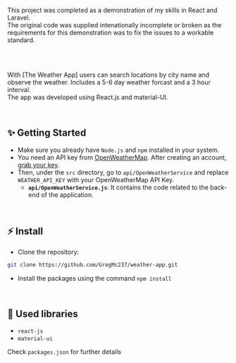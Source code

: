 This project was completed as a demonstration of my skills in React and Laravel.  
The original code was supplied intenationally incomplete or broken as the requirements for this demonstration was to fix the issues to a workable standard.

<br/>
<br/>

With [The Weather App] users can search locations by city name and observe the weather. Includes a 5-6 day weather forcast and a 3 hour interval.
<br />
The app was developed using React.js and material-UI.

<br/>


## ✨ Getting Started

- Make sure you already have `Node.js` and `npm` installed in your system.
- You need an API key from [OpenWeatherMap](https://openweathermap.org/). After creating an account, [grab your key](https://home.openweathermap.org/api_keys).
- Then, under the `src` directory, go to `api/OpenWeatherService` and replace `WEATHER_API_KEY` with your OpenWeatherMap API Key.
  - **`api/OpenWeatherService.js`**: It contains the code related to the back-end of the application.

<br/>

## ⚡ Install

- Clone the repository:

```bash
git clone https://github.com/GregMc237/weather-app.git

```

- Install the packages using the command `npm install`

<br/>

## 📙 Used libraries

- `react-js`
- `material-ui`

Check `packages.json` for further details

<br/>


